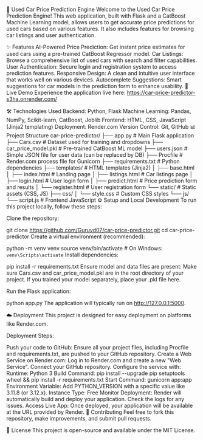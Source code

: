 🚗 Used Car Price Prediction Engine
Welcome to the Used Car Price Prediction Engine! This web application, built with Flask and a CatBoost Machine Learning model, allows users to get accurate price predictions for used cars based on various features. It also includes features for browsing car listings and user authentication.

✨ Features
AI-Powered Price Prediction: Get instant price estimates for used cars using a pre-trained CatBoost Regressor model.
Car Listings: Browse a comprehensive list of used cars with search and filter capabilities.
User Authentication: Secure login and registration system to access prediction features.
Responsive Design: A clean and intuitive user interface that works well on various devices.
Autocomplete Suggestions: Smart suggestions for car models in the prediction form to enhance usability.
🚀 Live Demo
Experience the application live here: https://car-price-predictor-s3ha.onrender.com/

🛠️ Technologies Used
Backend: Python, Flask
Machine Learning: Pandas, NumPy, Scikit-learn, CatBoost, Joblib
Frontend: HTML, CSS, JavaScript (Jinja2 templating)
Deployment: Render.com
Version Control: Git, GitHub
📊 Project Structure
car-price-predictor/
├── app.py                  # Main Flask application
├── Cars.csv                # Dataset used for training and dropdowns
├── car_price_model.pkl     # Pre-trained CatBoost ML model
├── users.json              # Simple JSON file for user data (can be replaced by DB)
├── Procfile                # Render.com process file for Gunicorn
├── requirements.txt        # Python dependencies
├── templates/              # HTML templates (Jinja2)
│   ├── base.html
│   ├── index.html          # Landing page
│   ├── listings.html       # Car listings page
│   ├── login.html          # User login form
│   ├── predict.html        # Price prediction form and results
│   └── register.html       # User registration form
└── static/                 # Static assets (CSS, JS)
    ├── css/
    │   └── style.css       # Custom CSS styles
    └── js/
        └── script.js       # Frontend JavaScript
⚙️ Setup and Local Development
To run this project locally, follow these steps:

Clone the repository:

git clone https://github.com/Guruvd07/car-price-predictor.git
cd car-price-predictor
Create a virtual environment (recommended):

python -m venv venv
source venv/bin/activate  # On Windows: `venv\Scripts\activate`
Install dependencies:

pip install -r requirements.txt
Ensure model and data files are present: Make sure Cars.csv and car_price_model.pkl are in the root directory of your project. If you trained your model separately, place your .pkl file here.

Run the Flask application:

python app.py
The application will typically run on http://127.0.0.1:5000.

☁️ Deployment
This project is designed for easy deployment on platforms like Render.com.

Deployment Steps:

Push your code to GitHub: Ensure all your project files, including Procfile and requirements.txt, are pushed to your GitHub repository.
Create a Web Service on Render.com:
Log in to Render.com and create a new "Web Service".
Connect your GitHub repository.
Configure the service with:
Runtime: Python 3
Build Command: pip install --upgrade pip setuptools wheel && pip install -r requirements.txt
Start Command: gunicorn app:app
Environment Variable: Add PYTHON_VERSION with a specific value like 3.11.8 (or 3.12.x).
Instance Type: Free
Monitor Deployment: Render will automatically build and deploy your application. Check the logs for any issues.
Access Live App: Once deployed, your application will be available at the URL provided by Render.
🤝 Contributing
Feel free to fork this repository, make improvements, and submit pull requests.

📄 License
This project is open-source and available under the MIT License.
